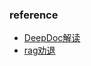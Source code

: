 


### reference
* [DeepDoc解读](https://cloud.tencent.com/developer/article/2406911)
* [rag劝退](https://wiki.eryajf.net/pages/75e1bc/#rag-%E7%9A%84%E6%9E%B6%E6%9E%84)
